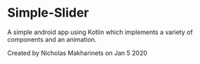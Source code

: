 # Simple-Slider
A simple android app using Kotlin which implements a variety of components and an animation. 

Created by Nicholas Makharinets on Jan 5 2020
